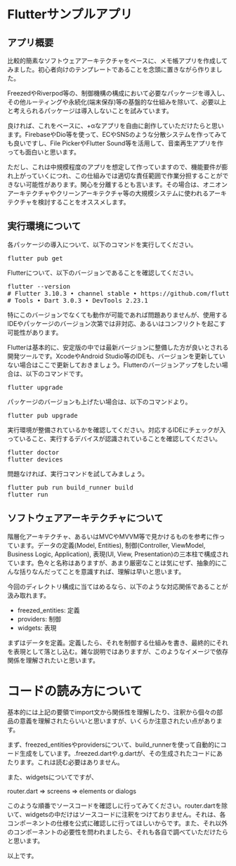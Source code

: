 # Flutterサンプルアプリ

## アプリ概要

比較的簡素なソフトウェアアーキテクチャをベースに、メモ帳アプリを作成してみました。初心者向けのテンプレートであることを念頭に置きながら作りました。

FreezedやRiverpod等の、制御機構の構成において必要なパッケージを導入し、その他ルーティングや永続化(端末保存)等の基盤的な仕組みを除いて、必要以上と考えられるパッケージは導入しないことを試みています。

良ければ、これをベースに、+αなアプリを自由に創作していただけたらと思います。FirebaseやDio等を使って、ECやSNSのような分散システムを作ってみても良いですし、File PickerやFlutter Sound等を活用して、音楽再生アプリを作っても面白いと思います。

ただし、これは中規模程度のアプリを想定して作っていますので、機能要件が膨れ上がっていくにつれ、この仕組みでは適切な責任範囲で作業分担することができない可能性があります。関心を分離するとも言います。その場合は、オニオンアーキテクチャやクリーンアーキテクチャ等の大規模システムに使われるアーキテクチャを検討することをオススメします。


## 実行環境について

各パッケージの導入について、以下のコマンドを実行してください。  
<pre>
flutter pub get
</pre>

Flutterについて、以下のバージョンであることを確認してください。  
<pre>
flutter --version
# Flutter 3.10.3 • channel stable • https://github.com/flutter/flutter.git
# Tools • Dart 3.0.3 • DevTools 2.23.1
</pre>
特にこのバージョンでなくても動作が可能であれば問題ありませんが、使用するIDEやパッケージのバージョン次第では非対応、あるいはコンフリクトを起こす可能性があります。

Flutterは基本的に、安定版の中では最新バージョンに整備した方が良いとされる開発ツールです。XcodeやAndroid Studio等のIDEも、バージョンを更新していない場合はここで更新しておきましょう。Flutterのバージョンアップをしたい場合は、以下のコマンドです。
<pre>
flutter upgrade
</pre>

パッケージのバージョンも上げたい場合は、以下のコマンドより。
<pre>
flutter pub upgrade
</pre>

実行環境が整備されているかを確認してください。対応するIDEにチェックが入っていること、実行するデバイスが認識されていることを確認してください。
<pre>
flutter doctor
flutter devices
</pre>

問題なければ、実行コマンドを試してみましょう。
<pre>
flutter pub run build_runner build
flutter run
</pre>


## ソフトウェアアーキテクチャについて

階層化アーキテクチャ、あるいはMVCやMVVM等で見かけるものを参考に作っています。データの定義(Model, Entities), 制御(Controller, ViewModel, Business Logic, Application), 表現(UI, View, Presentation)の三本柱で構成されています。色々と名称はありますが、あまり厳密なことは気にせず、抽象的にこんな括りなんだってことを意識すれば、理解は早いと思います。

今回のディレクトリ構成に当てはめるなら、以下のような対応関係であることが汲み取れます。

- freezed_entities: 定義
- providers: 制御
- widgets: 表現

まずはデータを定義。定義したら、それを制御する仕組みを書き、最終的にそれを表現として落とし込む。雑な説明ではありますが、このようなイメージで依存関係を理解されたいと思います。

# コードの読み方について

基本的には上記の要領でimport文から関係性を理解したり、注釈から個々の部品の意義を理解されたらいいと思いますが、いくらか注意されたい点があります。

まず、freezed_entitiesやprovidersについて、build_runnerを使って自動的にコード生成をしています。.freezed.dartや.g.dartが、その生成されたコードにあたります。これは読む必要はありません。

また、widgetsについてですが、

router.dart => screens => elements or dialogs

このような順番でソースコードを確認しに行ってみてください。router.dartを除いて、widgetsの中だけはソースコードに注釈をつけておりません。それは、各コンポーネントの仕様を公式に確認しに行ってほしいからです。また、それ以外のコンポーネントの必要性を問われましたら、それも各自で調べていただけたらと思います。

以上です。

